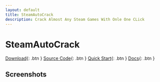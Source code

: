 ```yaml
---
layout: default
title: SteamAutoCrack
description: Crack Almost Any Steam Games With Onle One CLick
---
```


# SteamAutoCrack

[Download](https://github.com/SteamAutoCracks/Steam-auto-crack/releases/latest){: .btn }
[Source Code](https://github.com/YourUsername/SteamAutoCrack){: .btn }
[Quick Start](/docs/quickstart/){: .btn }
[Docs](/docs/){: .btn }


## Screenshots

